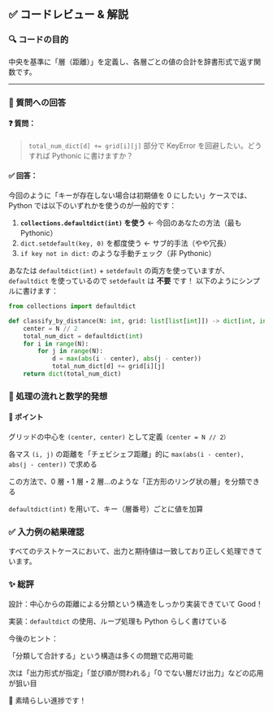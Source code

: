 ## ✅ コードレビュー & 解説

### 🔍 コードの目的

中央を基準に「層（距離）」を定義し、各層ごとの値の合計を辞書形式で返す関数です。

---

### 💬 質問への回答

#### ❓ 質問：

> `total_num_dict[d] += grid[i][j]` 部分で KeyError を回避したい。どうすれば Pythonic に書けますか？

#### ✅ 回答：

今回のように「キーが存在しない場合は初期値を 0 にしたい」ケースでは、Python では以下のいずれかを使うのが一般的です：

1. **`collections.defaultdict(int)` を使う** ← 今回のあなたの方法（最も Pythonic）
2. `dict.setdefault(key, 0)` を都度使う ← サブ的手法（やや冗長）
3. `if key not in dict:` のような手動チェック（非 Pythonic）

あなたは `defaultdict(int)` + `setdefault` の両方を使っていますが、`defaultdict` を使っているので `setdefault` は **不要** です！
以下のようにシンプルに書けます：

```python
from collections import defaultdict

def classify_by_distance(N: int, grid: list[list[int]]) -> dict[int, int]:
    center = N // 2
    total_num_dict = defaultdict(int)
    for i in range(N):
        for j in range(N):
            d = max(abs(i - center), abs(j - center))
            total_num_dict[d] += grid[i][j]
    return dict(total_num_dict)
```

### 🧠 処理の流れと数学的発想

#### 📌 ポイント

グリッドの中心を `(center, center)` として定義`（center = N // 2）`

各マス `(i, j)` の距離を「チェビシェフ距離」的に `max(abs(i - center), abs(j - center))` で求める

この方法で、0 層・1 層・2 層…のような「正方形のリング状の層」を分類できる

`defaultdict(int)` を用いて、キー（層番号）ごとに値を加算

### ✅ 入力例の結果確認

すべてのテストケースにおいて、出力と期待値は一致しており正しく処理できています。

### ✨ 総評

設計：中心からの距離による分類という構造をしっかり実装できていて Good！

実装：`defaultdict` の使用、ループ処理も Python らしく書けている

今後のヒント：

「分類して合計する」という構造は多くの問題で応用可能

次は「出力形式が指定」「並び順が問われる」「0 でない層だけ出力」などの応用が狙い目

🎉 素晴らしい進捗です！
